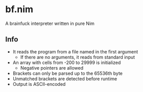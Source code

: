 # bf.nim

A brainfuck interpreter written in pure Nim

## Info

- It reads the program from a file named in the first argument
	- If there are no arguments, it reads from standard input
- An array with cells from -200 to 29999 is initialized
    - Negative pointers are allowed
- Brackets can only be parsed up to the 65536th byte
- Unmatched brackets are detected before runtime
- Output is ASCII-encoded
